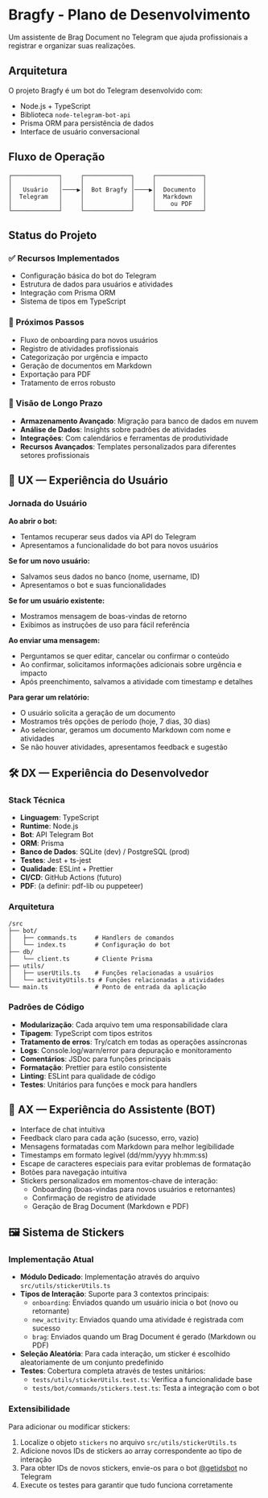 # Bragfy - Plano de Desenvolvimento

Um assistente de Brag Document no Telegram que ajuda profissionais a registrar e organizar suas realizações.

## Arquitetura

O projeto Bragfy é um bot do Telegram desenvolvido com:

- Node.js + TypeScript
- Biblioteca `node-telegram-bot-api`
- Prisma ORM para persistência de dados
- Interface de usuário conversacional

## Fluxo de Operação

```
┌─────────────┐     ┌─────────────┐     ┌─────────────┐
│             │     │             │     │             │
│   Usuário   │────▶│  Bot Bragfy │────▶│  Documento  │
│  Telegram   │     │             │     │  Markdown   │
│             │     │             │     │    ou PDF   │
└─────────────┘     └─────────────┘     └─────────────┘
```

## Status do Projeto

### ✅ Recursos Implementados

- Configuração básica do bot do Telegram
- Estrutura de dados para usuários e atividades
- Integração com Prisma ORM
- Sistema de tipos em TypeScript

### 🚧 Próximos Passos

- Fluxo de onboarding para novos usuários
- Registro de atividades profissionais
- Categorização por urgência e impacto
- Geração de documentos em Markdown
- Exportação para PDF
- Tratamento de erros robusto

### 🔮 Visão de Longo Prazo

- **Armazenamento Avançado**: Migração para banco de dados em nuvem
- **Análise de Dados**: Insights sobre padrões de atividades
- **Integrações**: Com calendários e ferramentas de produtividade
- **Recursos Avançados**: Templates personalizados para diferentes setores profissionais

## 🧠 UX — Experiência do Usuário

### Jornada do Usuário

**Ao abrir o bot:**

- Tentamos recuperar seus dados via API do Telegram
- Apresentamos a funcionalidade do bot para novos usuários

**Se for um novo usuário:**

- Salvamos seus dados no banco (nome, username, ID)
- Apresentamos o bot e suas funcionalidades

**Se for um usuário existente:**

- Mostramos mensagem de boas-vindas de retorno
- Exibimos as instruções de uso para fácil referência

**Ao enviar uma mensagem:**

- Perguntamos se quer editar, cancelar ou confirmar o conteúdo
- Ao confirmar, solicitamos informações adicionais sobre urgência e impacto
- Após preenchimento, salvamos a atividade com timestamp e detalhes

**Para gerar um relatório:**

- O usuário solicita a geração de um documento
- Mostramos três opções de período (hoje, 7 dias, 30 dias)
- Ao selecionar, geramos um documento Markdown com nome e atividades
- Se não houver atividades, apresentamos feedback e sugestão

## 🛠 DX — Experiência do Desenvolvedor

### Stack Técnica

- **Linguagem**: TypeScript
- **Runtime**: Node.js
- **Bot**: API Telegram Bot
- **ORM**: Prisma
- **Banco de Dados**: SQLite (dev) / PostgreSQL (prod)
- **Testes**: Jest + ts-jest
- **Qualidade**: ESLint + Prettier
- **CI/CD**: GitHub Actions (futuro)
- **PDF**: (a definir: pdf-lib ou puppeteer)

### Arquitetura

```
/src
├── bot/
│   ├── commands.ts     # Handlers de comandos
│   └── index.ts        # Configuração do bot
├── db/
│   └── client.ts       # Cliente Prisma
├── utils/
│   ├── userUtils.ts    # Funções relacionadas a usuários
│   └── activityUtils.ts # Funções relacionadas a atividades
└── main.ts             # Ponto de entrada da aplicação
```

### Padrões de Código

- **Modularização**: Cada arquivo tem uma responsabilidade clara
- **Tipagem**: TypeScript com tipos estritos
- **Tratamento de erros**: Try/catch em todas as operações assíncronas
- **Logs**: Console.log/warn/error para depuração e monitoramento
- **Comentários**: JSDoc para funções principais
- **Formatação**: Prettier para estilo consistente
- **Linting**: ESLint para qualidade de código
- **Testes**: Unitários para funções e mock para handlers

## 🤖 AX — Experiência do Assistente (BOT)

- Interface de chat intuitiva
- Feedback claro para cada ação (sucesso, erro, vazio)
- Mensagens formatadas com Markdown para melhor legibilidade
- Timestamps em formato legível (dd/mm/yyyy hh:mm:ss)
- Escape de caracteres especiais para evitar problemas de formatação
- Botões para navegação intuitiva
- Stickers personalizados em momentos-chave de interação:
  - Onboarding (boas-vindas para novos usuários e retornantes)
  - Confirmação de registro de atividade
  - Geração de Brag Document (Markdown e PDF)

## 🖼️ Sistema de Stickers

### Implementação Atual

- **Módulo Dedicado**: Implementação através do arquivo `src/utils/stickerUtils.ts`
- **Tipos de Interação**: Suporte para 3 contextos principais:
  - `onboarding`: Enviados quando um usuário inicia o bot (novo ou retornante)
  - `new_activity`: Enviados quando uma atividade é registrada com sucesso
  - `brag`: Enviados quando um Brag Document é gerado (Markdown ou PDF)
- **Seleção Aleatória**: Para cada interação, um sticker é escolhido aleatoriamente de um conjunto predefinido
- **Testes**: Cobertura completa através de testes unitários:
  - `tests/utils/stickerUtils.test.ts`: Verifica a funcionalidade base
  - `tests/bot/commands/stickers.test.ts`: Testa a integração com o bot

### Extensibilidade

Para adicionar ou modificar stickers:

1. Localize o objeto `stickers` no arquivo `src/utils/stickerUtils.ts`
2. Adicione novos IDs de stickers ao array correspondente ao tipo de interação
3. Para obter IDs de novos stickers, envie-os para o bot [@getidsbot](https://t.me/getidsbot) no Telegram
4. Execute os testes para garantir que tudo funciona corretamente
